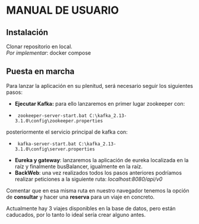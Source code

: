 # MANUAL DE USUARIO
## Instalación
Clonar repositorio en local.  
*Por implementar*: docker compose
## Puesta en marcha
Para lanzar la aplicación en su plenitud, será necesario seguir los siguientes pasos:
- **Ejecutar Kafka:** para ello lanzaremos en primer lugar zookeeper con:   


-      zookeeper-server-start.bat C:\kafka_2.13-3.1.0\config\zookeeper.properties  

posteriormente el servicio principal de kafka con:  


-      kafka-server-start.bat C:\kafka_2.13-3.1.0\config\server.properties

- **Eureka y gateway**: lanzaremos la aplicación de eureka localizada en la raíz y finalmente busBalancer, igualmente en la raíz.
- **BackWeb**: una vez realizados todos los pasos anteriores podríamos realizar peticiones a la siguiente ruta: _localhost:8080/api/v0_ 

Comentar que en esa misma ruta en nuestro navegador tenemos la opción de **consultar** y hacer una **reserva** para un viaje en concreto.

Actualmente hay 3 viajes disponibles en la base de datos, pero están caducados, por lo tanto lo ideal sería crear alguno antes.
